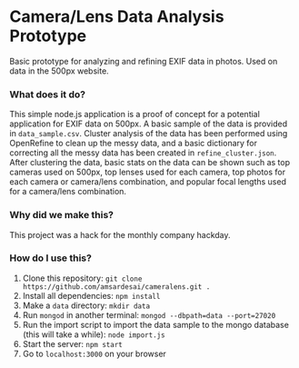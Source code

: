 Camera/Lens Data Analysis Prototype
============

Basic prototype for analyzing and refining EXIF data in photos. Used on data in the 500px website.  

### What does it do?

This simple node.js application is a proof of concept for a potential application for EXIF data on 500px. A basic sample of the data is provided in `data_sample.csv`. Cluster analysis of the data has been performed using OpenRefine to clean up the messy data, and a basic dictionary for correcting all the messy data has been created in `refine_cluster.json`. After clustering the data, basic stats on the data can be shown such as top cameras used on 500px, top lenses used for each camera, top photos for each camera or camera/lens combination, and popular focal lengths used for a camera/lens combination. 

### Why did we make this?

This project was a hack for the monthly company hackday. 

### How do I use this?

1. Clone this repository: `git clone https://github.com/amsardesai/cameralens.git .`
2. Install all dependencies: `npm install`
3. Make a `data` directory: `mkdir data`
4. Run `mongod` in another terminal: `mongod --dbpath=data --port=27020`
5. Run the import script to import the data sample to the mongo database (this will take a while): `node import.js`
6. Start the server: `npm start`
7. Go to `localhost:3000` on your browser
